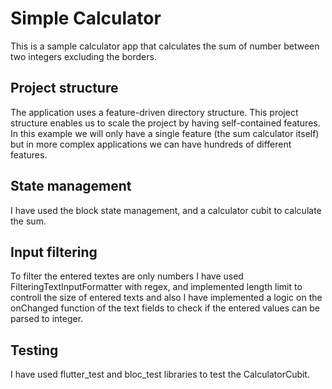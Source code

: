 # Simple Calculator

This is a sample calculator app that calculates the sum of number between two integers excluding the borders.

## Project structure

The application uses a feature-driven directory structure. This project structure enables us to scale the project by having self-contained features. In this example we will only have a single feature (the sum calculator itself) but in more complex applications we can have hundreds of different features.

## State management

I have used the block state management, and a calculator cubit to calculate the sum.

## Input filtering

To filter the entered textes are only numbers I have used FilteringTextInputFormatter with regex, and implemented length limit to controll the size of entered texts and also I have implemented a logic on the onChanged function of the text fields to check if the entered values can be parsed to integer.

## Testing

I have used flutter_test and bloc_test libraries to test the CalculatorCubit.
